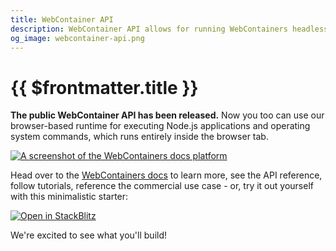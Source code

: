 ```yaml
---
title: WebContainer API
description: WebContainer API allows for running WebContainers headlessly.
og_image: webcontainer-api.png
---
```


# {{ $frontmatter.title }}

**The public WebContainer API has been released.** Now you too can use our browser-based runtime for executing Node.js applications and operating system commands, which runs entirely inside the browser tab.

[![A screenshot of the WebContainers docs platform](./assets/wc-api-page.png)](https://webcontainers.io)

Head over to the [WebContainers docs](https://webcontainers.io) to learn more, see the API reference, follow tutorials, reference the commercial use case - or, try it out yourself with this minimalistic starter:

[![Open in StackBlitz](https://developer.stackblitz.com/img/open_in_stackblitz.svg)](https://webcontainer.new)

We're excited to see what you'll build!